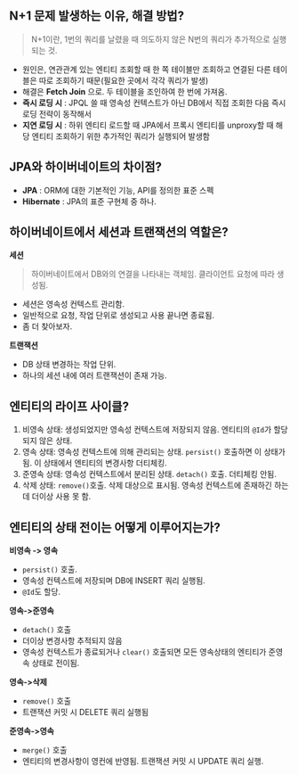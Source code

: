 
## <a id="1">N+1 문제 발생하는 이유, 해결 방법?</a>
> N+1이란, 1번의 쿼리를 날렸을 때 의도하지 않은 N번의 쿼리가 추가적으로 실행되는 것.

- 원인은, 연관관계 있는 엔티티 조회할 때 한 쪽 테이블만 조회하고 연결된 다른 테이블은 따로 조회하기 때문(필요한 곳에서 각각 쿼리가 발생)
- 해결은 **Fetch Join** 으로. 두 테이블을 조인하여 한 번에 가져옴.
- **즉시 로딩 시** : JPQL 쓸 때 영속성 컨텍스트가 아닌 DB에서 직접 조회한 다음 즉시로딩 전략이 동작해서
- **지연 로딩 시** : 하위 엔티티 로드할 때 JPA에서 프록시 엔티티를 unproxy할 때 해당 엔티티 조회하기 위한 추가적인 쿼리가 실행되어 발생함

## <a id="2">JPA와 하이버네이트의 차이점?</a>
- **JPA** : ORM에 대한 기본적인 기능, API를 정의한 표준 스펙
- **Hibernate** : JPA의 표준 구현체 중 하나. 

## <a id="3">하이버네이트에서 세션과 트랜잭션의 역할은?</a>
**세션**
> 하이버네이트에서 DB와의 연결을 나타내는 객체임. 클라이언트 요청에 따라 생성됨.

- 세션은 영속성 컨텍스트 관리함.
- 일반적으로 요청, 작업 단위로 생성되고 사용 끝나면 종료됨.
- 좀 더 찾아보자.

**트랜잭션**
- DB 상태 변경하는 작업 단위.
- 하나의 세션 내에 여러 트랜잭션이 존재 가능.

## <a id="4">엔티티의 라이프 사이클?</a>
1. 비영속 상태: 생성되었지만 영속성 컨텍스트에 저장되지 않음. 엔티티의 `@Id`가 할당되지 않은 상태.
2. 영속 상태: 영속성 컨텍스트에 의해 관리되는 상태. `persist()` 호출하면 이 상태가 됨. 이 상태에서 엔티티의 변경사항 더티체킹.
3. 준영속 상태: 영속성 컨텍스트에서 분리된 상태. `detach()` 호출. 더티체킹 안됨.
4. 삭제 상태: `remove()`호출. 삭제 대상으로 표시됨. 영속성 컨텍스트에 존재하긴 하는데 더이상 사용 못 함.

## <a id="5">엔티티의 상태 전이는 어떻게 이루어지는가?</a>
**비영속 -> 영속**
- `persist()` 호출.
- 영속성 컨텍스트에 저장되며 DB에 INSERT 쿼리 실행됨.
- `@Id`도 할당.

**영속->준영속**
- `detach()` 호출
- 더이상 변경사항 추적되지 않음
- 영속성 컨텍스트가 종료되거나 `clear()` 호출되면 모든 영속상태의 엔티티가 준영속 상태로 전이됨.

**영속->삭제**
- `remove()` 호출
- 트랜잭션 커밋 시 DELETE 쿼리 실행됨

**준영속->영속**
- `merge()` 호출
- 엔티티의 변경사항이 영컨에 반영됨. 트랜잭션 커밋 시 UPDATE 쿼리 실행.

